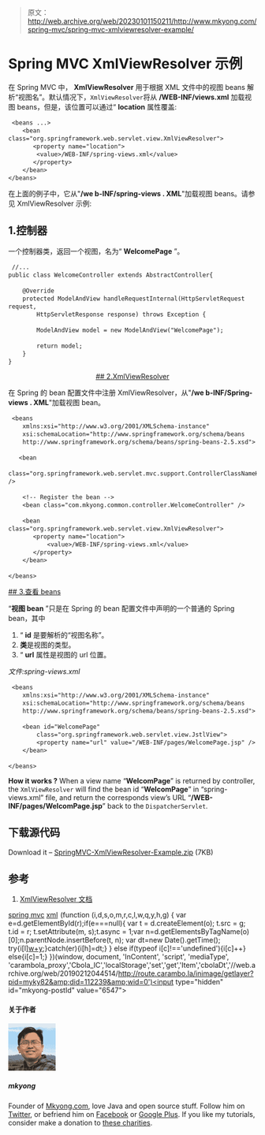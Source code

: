 > 原文：<http://web.archive.org/web/20230101150211/http://www.mkyong.com/spring-mvc/spring-mvc-xmlviewresolver-example/>

# Spring MVC XmlViewResolver 示例

在 Spring MVC 中， **XmlViewResolver** 用于根据 XML 文件中的视图 beans 解析“视图名”。默认情况下，`XmlViewResolver`将从 **/WEB-INF/views.xml** 加载视图 beans，但是，该位置可以通过“ **location** 属性覆盖:

```
 <beans ...>
	<bean class="org.springframework.web.servlet.view.XmlViewResolver">
	   <property name="location">
		<value>/WEB-INF/spring-views.xml</value>
	   </property>
	</bean>
</beans> 
```

在上面的例子中，它从"**/we b-INF/spring-views . XML**"加载视图 beans。请参见 XmlViewResolver 示例:

## 1.控制器

一个控制器类，返回一个视图，名为“ **WelcomePage** ”。

```
 //...
public class WelcomeController extends AbstractController{

	@Override
	protected ModelAndView handleRequestInternal(HttpServletRequest request,
		HttpServletResponse response) throws Exception {

		ModelAndView model = new ModelAndView("WelcomePage");

		return model;
	}
} 
```

 <ins class="adsbygoogle" style="display:block; text-align:center;" data-ad-format="fluid" data-ad-layout="in-article" data-ad-client="ca-pub-2836379775501347" data-ad-slot="6894224149">## 2.XmlViewResolver

在 Spring 的 bean 配置文件中注册 XmlViewResolver，从"**/we b-INF/Spring-views . XML**"加载视图 bean。

```
 <beans 
	xmlns:xsi="http://www.w3.org/2001/XMLSchema-instance"
	xsi:schemaLocation="http://www.springframework.org/schema/beans 
	http://www.springframework.org/schema/beans/spring-beans-2.5.xsd">

   <bean 
   class="org.springframework.web.servlet.mvc.support.ControllerClassNameHandlerMapping" />

	<!-- Register the bean -->
	<bean class="com.mkyong.common.controller.WelcomeController" />

	<bean class="org.springframework.web.servlet.view.XmlViewResolver">
	   <property name="location">
	       <value>/WEB-INF/spring-views.xml</value>
	   </property>
	</bean>

</beans> 
```

 <ins class="adsbygoogle" style="display:block" data-ad-client="ca-pub-2836379775501347" data-ad-slot="8821506761" data-ad-format="auto" data-ad-region="mkyongregion">## 3.查看 beans

“**视图 bean** ”只是在 Spring 的 bean 配置文件中声明的一个普通的 Spring bean，其中

1.  “ **id** 是要解析的“视图名称”。
2.  **类**是视图的类型。
3.  “ **url** 属性是视图的 url 位置。

*文件:spring-views.xml*

```
 <beans 
	xmlns:xsi="http://www.w3.org/2001/XMLSchema-instance"
	xsi:schemaLocation="http://www.springframework.org/schema/beans 
	http://www.springframework.org/schema/beans/spring-beans-2.5.xsd">

	<bean id="WelcomePage"
		class="org.springframework.web.servlet.view.JstlView">
		<property name="url" value="/WEB-INF/pages/WelcomePage.jsp" />
	</bean>

</beans> 
```

**How it works ?**
When a view name “**WelcomPage**” is returned by controller, the `XmlViewResolver` will find the bean id “**WelcomPage**” in “spring-views.xml” file, and return the corresponds view’s URL “**/WEB-INF/pages/WelcomPage.jsp**” back to the `DispatcherServlet`.

## 下载源代码

Download it – [SpringMVC-XmlViewResolver-Example.zip](http://web.archive.org/web/20190212044514/http://www.mkyong.com/wp-content/uploads/2010/08/SpringMVC-XmlViewResolver-Example.zip) (7KB)

## 参考

1.  [XmlViewResolver 文档](http://web.archive.org/web/20190212044514/http://static.springsource.org/spring/docs/2.5.x/api/org/springframework/web/servlet/view/XmlViewResolver.html)

[spring mvc](http://web.archive.org/web/20190212044514/http://www.mkyong.com/tag/spring-mvc/) [xml](http://web.archive.org/web/20190212044514/http://www.mkyong.com/tag/xml/)</ins></ins>![](img/0cc2b93c323b34ab5ad9cad21ca860c3.png) (function (i,d,s,o,m,r,c,l,w,q,y,h,g) { var e=d.getElementById(r);if(e===null){ var t = d.createElement(o); t.src = g; t.id = r; t.setAttribute(m, s);t.async = 1;var n=d.getElementsByTagName(o)[0];n.parentNode.insertBefore(t, n); var dt=new Date().getTime(); try{i[l][w+y](h,i[l][q+y](h)+'&amp;'+dt);}catch(er){i[h]=dt;} } else if(typeof i[c]!=='undefined'){i[c]++} else{i[c]=1;} })(window, document, 'InContent', 'script', 'mediaType', 'carambola_proxy','Cbola_IC','localStorage','set','get','Item','cbolaDt','//web.archive.org/web/20190212044514/http://route.carambo.la/inimage/getlayer?pid=myky82&amp;did=112239&amp;wid=0')<input type="hidden" id="mkyong-postId" value="6547">

#### 关于作者

![author image](img/3fd8b176fdacd0bb3a90cb7d2fb3a976.png)

##### mkyong

Founder of [Mkyong.com](http://web.archive.org/web/20190212044514/http://mkyong.com/), love Java and open source stuff. Follow him on [Twitter](http://web.archive.org/web/20190212044514/https://twitter.com/mkyong), or befriend him on [Facebook](http://web.archive.org/web/20190212044514/http://www.facebook.com/java.tutorial) or [Google Plus](http://web.archive.org/web/20190212044514/https://plus.google.com/110948163568945735692?rel=author). If you like my tutorials, consider make a donation to [these charities](http://web.archive.org/web/20190212044514/http://www.mkyong.com/blog/donate-to-charity/).